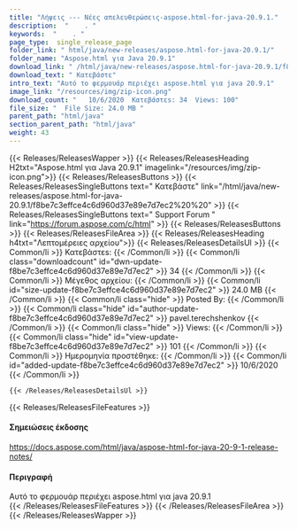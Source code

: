 ```yaml
---
title: "Λήψεις --- Νέες απελευθερώσεις-aspose.html-for-java-20.9.1." 
description:  "    . " 
keywords:  "    . " 
page_type:  single_release_page
folder_link: " html/java/new-releases/aspose.html-for-java-20.9.1/"
folder_name: "Aspose.html για Java 20.9.1"
download_link: " /html/java/new-releases/aspose.html-for-java-20.9.1/f8be7c3effce4c6d960d37e89e7d7ec2"
download_text: " Κατεβάστε"
intro_text: "Αυτό το φερμουάρ περιέχει aspose.html για java 20.9.1"
image_link: "/resources/img/zip-icon.png"
download_count: "   10/6/2020  Κατεβάστεs: 34  Views: 100"
file_size: "  File Size: 24.0 MB "
parent_path: "html/java"
section_parent_path: "html/java"
weight: 43
---
```


{{< Releases/ReleasesWapper >}}
  {{< Releases/ReleasesHeading H2txt="Aspose.html για Java 20.9.1" imagelink="/resources/img/zip-icon.png">}}
  {{< Releases/ReleasesButtons >}}
    {{< Releases/ReleasesSingleButtons text=" Κατεβάστε" link="/html/java/new-releases/aspose.html-for-java-20.9.1/f8be7c3effce4c6d960d37e89e7d7ec2%20%20" >}}
    {{< Releases/ReleasesSingleButtons text=" Support Forum " link="https://forum.aspose.com/c/html" >}}
  {{< Releases/ReleasesButtons >}}
  {{< Releases/ReleasesFileArea >}}
    {{< Releases/ReleasesHeading h4txt="Λεπτομέρειες αρχείου">}}
    {{< Releases/ReleasesDetailsUl >}}
            {{< Common/li  >}} Κατεβάστεs: {{< /Common/li >}} 
      {{< Common/li class="downloadcount" id="dwn-update-f8be7c3effce4c6d960d37e89e7d7ec2" >}} 34 {{< /Common/li >}} 
      {{< Common/li  >}} Μέγεθος αρχείου: {{< /Common/li >}} 
      {{< Common/li id="size-update-f8be7c3effce4c6d960d37e89e7d7ec2" >}} 24.0 MB {{< /Common/li >}} 
      {{< Common/li  class="hide" >}} Posted By: {{< /Common/li >}} 
      {{< Common/li class="hide" id="author-update-f8be7c3effce4c6d960d37e89e7d7ec2" >}} pavel.terechshenkov {{< /Common/li >}} 
      {{< Common/li class="hide"  >}} Views: {{< /Common/li >}} 
      {{< Common/li class="hide" id="view-update-f8be7c3effce4c6d960d37e89e7d7ec2" >}} 101 {{< /Common/li >}} 
      {{< Common/li  >}} Ημερομηνία προστέθηκε: {{< /Common/li >}} 
      {{< Common/li id="added-update-f8be7c3effce4c6d960d37e89e7d7ec2" >}} 10/6/2020 {{< /Common/li >}} 

    {{< /Releases/ReleasesDetailsUl >}}

  {{< Releases/ReleasesFileFeatures >}}
      <h4>Σημειώσεις έκδοσης</h4><div><a href="https://docs.aspose.com/html/java/aspose-html-for-java-20-9-1-release-notes/">https://docs.aspose.com/html/java/aspose-html-for-java-20-9-1-release-notes/</a></div><h4>Περιγραφή</h4><div class="HTMLDescription">Αυτό το φερμουάρ περιέχει aspose.html για java 20.9.1</div>
  {{< /Releases/ReleasesFileFeatures >}}
 {{< /Releases/ReleasesFileArea >}}
{{< /Releases/ReleasesWapper >}}


